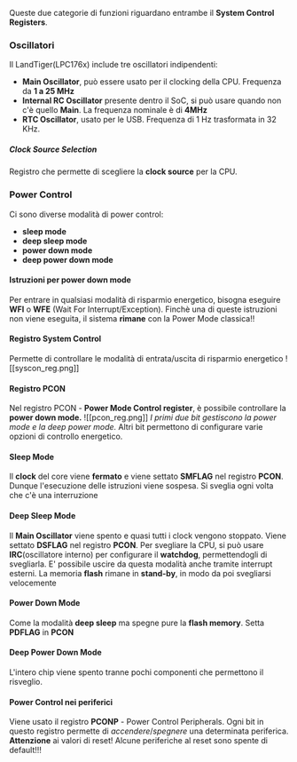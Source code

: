 Queste due categorie di funzioni riguardano entrambe il **System Control Registers**.

### Oscillatori
Il LandTiger(LPC176x) include tre oscillatori indipendenti:
- **Main Oscillator**, può essere usato per il clocking della CPU. Frequenza da **1 a 25 MHz**
- **Internal RC Oscillator** presente dentro il SoC, si può usare quando non c'è quello **Main**.
  La frequenza nominale è di **4MHz**
- **RTC Oscillator**, usato per le USB. Frequenza di 1 Hz trasformata in 32 KHz.
##### Clock Source Selection
Registro che permette di scegliere la **clock source** per la CPU.

### Power Control
Ci sono diverse modalità di power control:
- **sleep mode**
- **deep sleep mode**
- **power down mode**
- **deep power down mode**


#### Istruzioni per power down mode
Per entrare in qualsiasi modalità di risparmio energetico, bisogna eseguire **WFI** o **WFE** (Wait For Interrupt/Exception). Finchè una di queste istruzioni non viene eseguita, il sistema **rimane** con la Power Mode classica!!

#### Registro System Control
Permette di controllare le modalità di entrata/uscita di risparmio energetico
![[syscon_reg.png]]
#### Registro PCON
Nel registro PCON - **Power Mode Control register**, è possibile controllare la **power down mode.**
![[pcon_reg.png]]
*I primi due bit gestiscono la power mode e la deep power mode.*
Altri bit permettono di configurare varie opzioni di controllo energetico.

#### Sleep Mode
Il **clock** del core viene **fermato** e viene settato **SMFLAG** nel registro **PCON**. Dunque l'esecuzione delle istruzioni viene sospesa.
Si sveglia ogni volta che c'è una interruzione

#### Deep Sleep Mode
Il **Main Oscillator** viene spento e quasi tutti i clock vengono stoppato. Viene settato **DSFLAG** nel registro **PCON**.
Per svegliare la CPU, si può usare **IRC**(oscillatore interno) per configurare il **watchdog**, permettendogli di svegliarla.
E' possibile uscire da questa modalità anche tramite interrupt esterni.
La memoria **flash** rimane in **stand-by**, in modo da poi svegliarsi velocemente 

#### Power Down Mode
Come la modalità **deep sleep** ma spegne pure la **flash memory**. Setta **PDFLAG** in **PCON**

#### Deep Power Down Mode
L'intero chip viene spento tranne pochi componenti che permettono il risveglio.

#### Power Control nei periferici
Viene usato il registro **PCONP** - Power Control Peripherals.
Ogni bit in questo registro permette di *accendere*/*spegnere* una determinata periferica.
**Attenzione** ai valori di reset! Alcune periferiche al reset sono spente di default!!!